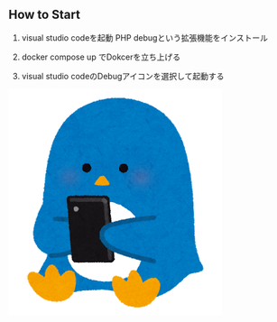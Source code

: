 
## How to Start

1. visual studio codeを起動
   PHP debugという拡張機能をインストール

2. docker compose up でDokcerを立ち上げる

3. visual studio codeのDebugアイコンを選択して起動する

![エビフライトライアングル](./doc/image.png "サンプル画像です")

